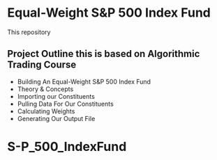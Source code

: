 # Equal-Weight S&P 500 Index Fund

This repository

## Project Outline this is based on Algorithmic Trading Course


*  Building An Equal-Weight S&P 500 Index Fund
  * Theory & Concepts
  * Importing our Constituents
  * Pulling Data For Our Constituents
  * Calculating Weights
  * Generating Our Output File
  

# S-P_500_IndexFund
